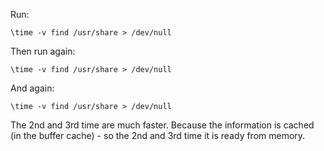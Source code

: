Run:

```console
\time -v find /usr/share > /dev/null
```

Then run again:

```console
\time -v find /usr/share > /dev/null
```

And again:

```console
\time -v find /usr/share > /dev/null
```

The 2nd and 3rd time are much faster.
Because the information is cached (in the buffer cache) - so the 2nd and 3rd time it is ready from memory.
